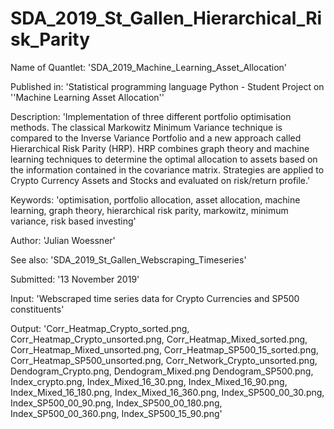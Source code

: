 # SDA_2019_St_Gallen_Hierarchical_Risk_Parity

Name of Quantlet: 'SDA_2019_Machine_Learning_Asset_Allocation'

Published in: 'Statistical programming language Python - Student Project on ''Machine Learning Asset Allocation''

Description: 'Implementation of three different portfolio optimisation methods. The classical Markowitz Minimum Variance technique is compared to the Inverse Variance Portfolio and a new approach called Hierarchical Risk Parity (HRP). HRP combines graph theory and machine learning techniques to determine the optimal allocation to assets based on the information contained in the covariance matrix. Strategies are applied to Crypto Currency Assets and Stocks and evaluated on risk/return profile.'

Keywords: 'optimisation, portfolio allocation, asset allocation, machine learning, graph theory, hierarchical risk parity, markowitz, minimum variance, risk based investing'

Author: 'Julian Woessner'

See also: 'SDA_2019_St_Gallen_Webscraping_Timeseries'

Submitted:  '13 November 2019'

Input: 'Webscraped time series data for Crypto Currencies and SP500 constituents'

Output:  'Corr_Heatmap_Crypto_sorted.png, Corr_Heatmap_Crypto_unsorted.png, Corr_Heatmap_Mixed_sorted.png, Corr_Heatmap_Mixed_unsorted.png, Corr_Heatmap_SP500_15_sorted.png, Corr_Heatmap_SP500_unsorted.png, Corr_Network_Crypto_unsorted.png, Dendogram_Crypto.png, Dendogram_Mixed.png Dendogram_SP500.png, Index_crypto.png, Index_Mixed_16_30.png, Index_Mixed_16_90.png, Index_Mixed_16_180.png, Index_Mixed_16_360.png, Index_SP500_00_30.png, Index_SP500_00_90.png, Index_SP500_00_180.png, Index_SP500_00_360.png, Index_SP500_15_90.png'
